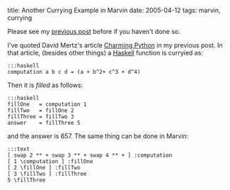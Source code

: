 title: Another Currying Example in Marvin
date: 2005-04-12
tags: marvin, currying

Please see my [previous post](/currying-in-marvin.html) before if you haven't done so.

I've quoted David Mertz's article [Charming Python](http://www-106.ibm.com/developerworks/linux/library/l-prog3.html) in my previous post.
In that article, (besides other things) a [Haskell](http://www.haskell.org/) function is curryied as:

    :::haskell
    computation a b c d = (a + b^2+ c^3 + d^4)

Then it is *filled* as follows:

    :::haskell
    fillOne   = computation 1
    fillTwo   = fillOne 2
    fillThree = fillTwo 3
    answer    = fillThree 5

and the answer is 657. The same thing can be done in Marvin:

    :::text
    [ swap 2 ** + swap 3 ** + swap 4 ** + ] :computation
    [ 1 \computation ] :fillOne
    [ 2 \fillOne ] :fillTwo
    [ 3 \fillTwo ] :fillThree
    5 \fillThree
